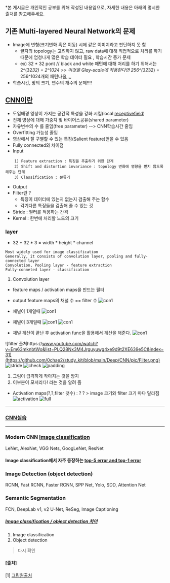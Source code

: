 *본 게시글은 개인적인 공부를 위해 작성된 내용임으로, 자세한 내용은 아래의 명시한 출처를 참고해주세요.



## 기존 Multi-layered Neural Network의 문제
 - Image에 변형(크기변화 혹은 이동) 시에 같은 이미지라고 판단하지 못 함
    + 글자의 topology는 고려하지 않고, raw data에 대해 직접적으로 처리를 하기 때문에 엄청나게 많은 학습 데이터 필요 , 학습시간 증가 문제
    + ex) 32 * 32 pont // black and white 패턴에 대해 처리를 하기 위해서는 2^(32*32) = 2^1024 >> 이것을  Glay-scale에 적용한다면 256^(32*32) = 256^1024개의 패턴나옴,,,,
 - 학습시간, 망의 크기, 변수의 개수의 문제!!!!
    
## [CNN이란](https://velog.io/@tmddn0311/CNN-tutorial)

- 도입배경 영상이 가지는 공간적 특성을 강화 시킴(local [receptivefield](https://distill.pub/2019/computing-receptive-fields/))
- 전체 영상에 대해 가중치 및 바이어스공유(shared parameter)
- 자유변수의 수 를 줄임(free parameter) --> CNN학습시간 줄임
- Overfitting 가능성 줄임
- 영상에서 잘 구별할 수 있는 특징(Salient feature)얻을 수 있음 
- Fully connected와 차이점
- Input
```
    1) Feature extraction : 특징을 추출하기 위한 단계
    2) Shift and distortion invariance : topology 변화에 영향을 받지 않도록 해주는 단계
    3) Classification : 분류기
```
- Output
- Filter란 ? 
    + 특징이 데이터에 있는지 없는지 검출해 주는 함수
    + 각기다른 특징들을 검출해 줄 수 있는 것
- Stride : 필터를 적용하는 간격
- Kernel : 한번에 처리할 노드의 크기

### layer
- 32 * 32 * 3 = width * height * channel
```
Most widely used for image classification
Generally, it consists of convolution layer, pooling and fully-connected layer
Convolution, Pooling layer - feature extraction
Fully-conneted layer - classification
```
1. Convolution layer
- feature maps / activation maps을 만드는 필터
- output feature maps의 채널 수 == filter 수
![con1](https://github.com/0chae2/study_kit/blob/main/Deep/CNN/pic/con1.png)

- 채널이 1개일때
![con1](https://github.com/0chae2/study_kit/blob/main/Deep/CNN/pic/con2.png)

- 채널이 3개일때
![con1](https://github.com/0chae2/study_kit/blob/main/Deep/CNN/pic/con3.png)
![con1](https://github.com/0chae2/study_kit/blob/main/Deep/CNN/pic/con4.png)

- 채널 계산이 끝난 후 activation func을 활용해서 계산을 해준다.
![con1](https://github.com/0chae2/study_kit/blob/main/Deep/CNN/pic/act.png)



![filter 출처https://www.youtube.com/watch?v=Em63mknbtWo&list=PLQ28Nx3M4Jrguyuwg4xe9d9t2XE639e5C&index=31](https://github.com/0chae2/study_kit/blob/main/Deep/CNN/pic/Filter.png)
![stride](https://github.com/0chae2/study_kit/blob/main/Deep/CNN/pic/stride.png)
![check](https://github.com/0chae2/study_kit/blob/main/Deep/CNN/pic/check.png)
![padding](https://github.com/0chae2/study_kit/blob/main/Deep/CNN/pic/padding.png)
<padding>
1) 그림이 급격하게 작아지는 것을 방지
2) 이부분이 모서리다! 라는 것을 알려 줌

- Activation maps(?,?,filter 갯수) : ? ? > image 크기와 filter 크기 마다 달라짐
![activation](https://github.com/0chae2/study_kit/blob/main/Deep/CNN/pic/swiping.png)
![full](https://github.com/0chae2/study_kit/blob/main/Deep/CNN/pic/fully.png)

--------------------
### [CNN실습](https://www.youtube.com/watch?v=9fldE3-yJpg&list=PLQ28Nx3M4Jrguyuwg4xe9d9t2XE639e5C&index=34)

----------
### Modern CNN [Image classification](https://github.com/0chae2/study_kit/blob/main/Deep/CNN/imageclassification.md)
LeNet,
AlexNet,
VGG Nets,
GoogLeNet,
ResNet
#### Image classification에서 자주 등장하는 [top-5 error and top-1 error](https://www.quora.com/What-does-the-terms-Top-1-and-Top-5-mean-in-the-context-of-Machine-Learning-research-papers-when-report-empirical-results)



### Image Detection (object detection)
RCNN,
Fast RCNN,
Faster RCNN,
SPP Net,
Yolo,
SDD,
Attention Net
### Semantic Segmentation
FCN, DeepLab v1, v2
U-Net,
ReSeg,
Image Captioning

##### [Image classification / object detection 차이](https://bskyvision.com/413)
1. Image classification
2. Object detection

> 다시 확인


#### [출처]
[1] [그림원출처](https://www.youtube.com/watch?v=vT1JzLTH4G4&list=PLC1qU-LWwrF64f4QKQT-Vg5Wr4qEE1Zxk)
